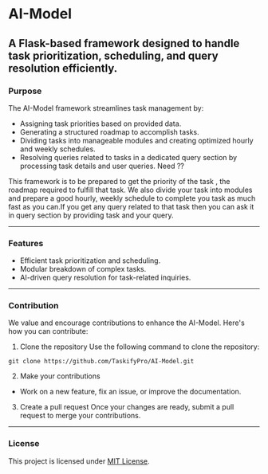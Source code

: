 # AI-Model

A Flask-based framework designed to handle task prioritization, scheduling, and query resolution efficiently.
---
### Purpose

The AI-Model framework streamlines task management by:

* Assigning task priorities based on provided data.
* Generating a structured roadmap to accomplish tasks.
* Dividing tasks into manageable modules and creating optimized hourly and weekly schedules.
* Resolving queries related to tasks in a dedicated query section by processing task details and user queries. Need ??

This framework is to be prepared to get the priority of the task , the roadmap required to fulfill that task. We also divide your task into modules and prepare a good hourly, weekly schedule to complete you task
as much fast as you can.If you get any query related to that task then you can ask it in query section by providing task and your query.

----

### Features

* Efficient task prioritization and scheduling.
* Modular breakdown of complex tasks.
* AI-driven query resolution for task-related inquiries.

---

### Contribution

We value and encourage contributions to enhance the AI-Model. Here's how you can contribute:

1. Clone the repository
  Use the following command to clone the repository:
``` git
git clone https://github.com/TaskifyPro/AI-Model.git
```

2. Make your contributions
  * Work on a new feature, fix an issue, or improve the documentation.

3. Create a pull request
  Once your changes are ready, submit a pull request to merge your contributions.

---

### License
This project is licensed under [MIT License](https://github.com/TaskifyPro/AI-Model/tree/main?tab=MIT-1-ov-file).
